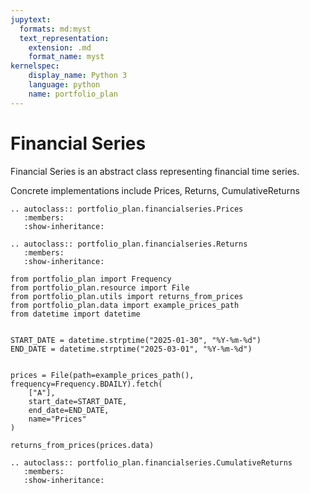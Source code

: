 ```yaml
---
jupytext:
  formats: md:myst
  text_representation:
    extension: .md
    format_name: myst
kernelspec:
    display_name: Python 3
    language: python
    name: portfolio_plan
---
```


# Financial Series

Financial Series is an abstract class representing financial time series.

Concrete implementations include Prices, Returns, CumulativeReturns

```{eval-rst}
.. autoclass:: portfolio_plan.financialseries.Prices
   :members:
   :show-inheritance:
```




```{eval-rst}
.. autoclass:: portfolio_plan.financialseries.Returns
   :members:
   :show-inheritance:
```

```{code-cell}
from portfolio_plan import Frequency
from portfolio_plan.resource import File
from portfolio_plan.utils import returns_from_prices
from portfolio_plan.data import example_prices_path
from datetime import datetime


START_DATE = datetime.strptime("2025-01-30", "%Y-%m-%d")
END_DATE = datetime.strptime("2025-03-01", "%Y-%m-%d")


prices = File(path=example_prices_path(), frequency=Frequency.BDAILY).fetch(
    ["A"],
    start_date=START_DATE,
    end_date=END_DATE,
    name="Prices"
)

returns_from_prices(prices.data)
```



```{eval-rst}
.. autoclass:: portfolio_plan.financialseries.CumulativeReturns
   :members:
   :show-inheritance:
```
